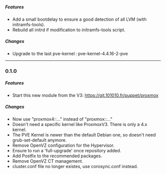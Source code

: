 ###

##### Features
* Add a small bootdelay to ensure a good detection of all LVM (with initramfs-tools).
* Rebuild all initrd if modification to initramfs-tools script.

##### Changes
* Upgrade to the last pve-kernel : pve-kernel-4.4.16-2-pve

---------------------------------------

### 0.1.0

##### Features
* Start this new module from the V3: https://git.101010.fr/puppet/proxmox

##### Changes
* Now use "proxmox4::…" instead of "proxmox::…"
* Doesn't need a specific kernel like ProxmoxV3. There is only a 4.x kernel.
* The PVE Kernel is newer than the default Debian one, so doesn't need grub-set-default anymore.
* Remove OpenVZ configuration for the Hypervisor.
* Ensure to run a 'full-upgrade' once repository added.
* Add Postfix to the recommended packages.
* Remove OpenVZ CT management.
* cluster.conf file no longer existes, use corosync.conf instead.
